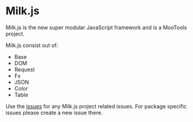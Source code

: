 Milk.js
=======

Milk.js is the new super modular JavaScript framework and is a MooTools project.

Milk.js consist out of:

- Base
- DOM
- Request
- Fx
- JSON
- Color
- Table

Use the [issues](https://github.com/mootools/Milk/issues) for any Milk.js project
related issues. For package specific issues please create a new issue there.
